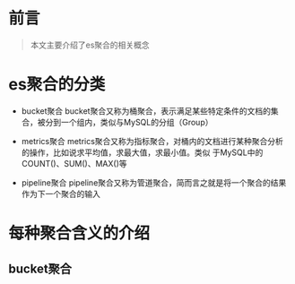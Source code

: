 # 前言
>本文主要介绍了es聚合的相关概念
# es聚合的分类
- bucket聚合
bucket聚合又称为桶聚合，表示满足某些特定条件的文档的集合，被分到一个组内，类似与MySQL的分组（Group）

- metrics聚合
metrics聚合又称为指标聚合，对桶内的文档进行某种聚合分析的操作，比如说求平均值，求最大值，求最小值。类似
于MySQL中的COUNT()、SUM()、MAX()等

- pipeline聚合
pipeline聚合又称为管道聚合，简而言之就是将一个聚合的结果作为下一个聚合的输入

# 每种聚合含义的介绍
## bucket聚合
